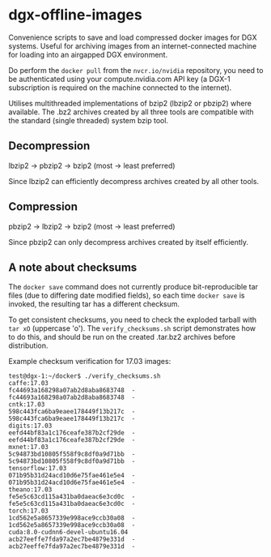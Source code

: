 # dgx-offline-images
Convenience scripts to save and load compressed docker images for DGX systems. Useful for archiving images from an internet-connected machine for loading into an airgapped DGX environment.

Do perform the `docker pull` from the `nvcr.io/nvidia` repository, you need to be authenticated using your compute.nvidia.com API key (a DGX-1 subscription is required on the machine connected to the internet).

Utilises multithreaded implementations of bzip2 (lbzip2 or pbzip2) where available. The .bz2 archives created by all three tools are compatible with the standard (single threaded) system bzip tool.

## Decompression
lbzip2 -> pbzip2 -> bzip2 (most -> least preferred)

Since lbzip2 can efficiently decompress archives created by all other tools.

## Compression
pbzip2 -> lbzip2 -> bzip2 (most -> least preferred)

Since pbzip2 can only decompress archives created by itself efficiently.

## A note about checksums
The `docker save` command does not currently produce bit-reproducible tar files (due to differing date modified fields), so each time `docker save` is invoked, the resulting tar has a different checksum.

To get consistent checksums, you need to check the exploded tarball with `tar xO` (uppercase 'o').
The `verify_checksums.sh` script demonstrates how to do this, and should be run on the created .tar.bz2 archives before distribution.

Example checksum verification for 17.03 images:
```
test@dgx-1:~/docker$ ./verify_checksums.sh
caffe:17.03
fc44693a168298a07ab2d8aba8683748  -
fc44693a168298a07ab2d8aba8683748  -
cntk:17.03
598c443fca6ba9eaee178449f13b217c  -
598c443fca6ba9eaee178449f13b217c  -
digits:17.03
eefd44bf83a1c176ceafe387b2cf29de  -
eefd44bf83a1c176ceafe387b2cf29de  -
mxnet:17.03
5c94873bd10805f558f9c8df0a9d71bb  -
5c94873bd10805f558f9c8df0a9d71bb  -
tensorflow:17.03
071b95b31d24acd10d6e75fae461e5e4  -
071b95b31d24acd10d6e75fae461e5e4  -
theano:17.03
fe5e5c63cd115a431ba0daeac6e3cd0c  -
fe5e5c63cd115a431ba0daeac6e3cd0c  -
torch:17.03
1cd562e5a8657339e998ace9ccb30a08  -
1cd562e5a8657339e998ace9ccb30a08  -
cuda:8.0-cudnn6-devel-ubuntu16.04
acb27eeffe7fda97a2ec7be4879e331d  -
acb27eeffe7fda97a2ec7be4879e331d  -
```
